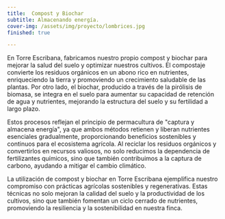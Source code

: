 ```yaml
---
title:  Compost y Biochar
subtitle: Almacenando energía.
cover-img: /assets/img/proyecto/lombrices.jpg
finished: true

---
```


En Torre Escribana, fabricamos nuestro propio compost y biochar para mejorar la salud del suelo y optimizar nuestros cultivos. El compostaje convierte los residuos orgánicos en un abono rico en nutrientes, enriqueciendo la tierra y promoviendo un crecimiento saludable de las plantas. Por otro lado, el biochar, producido a través de la pirólisis de biomasa, se integra en el suelo para aumentar su capacidad de retención de agua y nutrientes, mejorando la estructura del suelo y su fertilidad a largo plazo.

Estos procesos reflejan el principio de permacultura de "captura y almacena energía", ya que ambos métodos retienen y liberan nutrientes esenciales gradualmente, proporcionando beneficios sostenibles y continuos para el ecosistema agrícola. Al reciclar los residuos orgánicos y convertirlos en recursos valiosos, no solo reducimos la dependencia de fertilizantes químicos, sino que también contribuimos a la captura de carbono, ayudando a mitigar el cambio climático.

La utilización de compost y biochar en Torre Escribana ejemplifica nuestro compromiso con prácticas agrícolas sostenibles y regenerativas. Estas técnicas no solo mejoran la calidad del suelo y la productividad de los cultivos, sino que también fomentan un ciclo cerrado de nutrientes, promoviendo la resiliencia y la sostenibilidad en nuestra finca.




